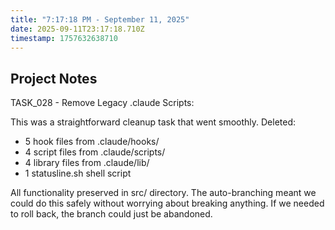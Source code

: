 ```yaml
---
title: "7:17:18 PM - September 11, 2025"
date: 2025-09-11T23:17:18.710Z
timestamp: 1757632638710
---
```


## Project Notes

TASK_028 - Remove Legacy .claude Scripts:

This was a straightforward cleanup task that went smoothly. Deleted:
- 5 hook files from .claude/hooks/
- 4 script files from .claude/scripts/  
- 4 library files from .claude/lib/
- 1 statusline.sh shell script

All functionality preserved in src/ directory. The auto-branching meant we could do this safely without worrying about breaking anything. If we needed to roll back, the branch could just be abandoned.
